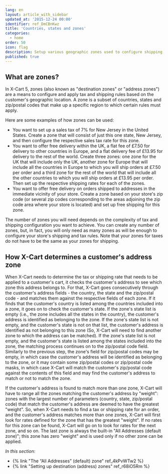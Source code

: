```yaml
---
lang: en
layout: article_with_sidebar
updated_at: '2015-12-24 00:00'
identifier: ref_DmCBnKwz
title: 'Countries, states and zones'
categories:
  - home
order: 50
icon: flag
description: Setup various geographic zones used to configure shipping and tax rules
published: true
---
```

## What are zones?

In X-Cart 5, zones (also known as "destination zones" or "address zones") are a means to configure and apply tax and shipping rules based on the customer's geographic location. A zone is a subset of countries, states and zip/postal codes that make up a specific region to which certain rules must apply. 

Here are some examples of how zones can be used:

*   You want to set up a sales tax of 7% for New Jersey in the United States. Create a zone that will consist of just this one state, New Jersey, and then configure the respective sales tax rate for this zone.
*   You want to offer free delivery within the UK, a flat fee of £7.50 for delivery to other countries in Europe, and a flat delivery fee of £13.95 for delivery to the rest of the world. Create three zones: one zone for the UK that will include only the UK, another zone for Europe that will include all the countries in Europe to which you will ship orders at £7.50 per order and a third zone for the rest of the world that will include all the other countries to which you will ship orders at £13.95 per order. Then set up the respective shipping rates for each of the zones.
*   You want to offer free delivery on orders shipped to addresses in the immediate vicinity of your store. Create a zone based on your store's zip code (or several zip codes corresponding to the areas adjoining the zip code area where your store is located) and set up free shipping for this zone.

The number of zones you will need depends on the complexity of tax and shipping configuration you want to achieve. You can create any number of zones, but, in fact, you will only need as many zones as will be enough to configure your store's shipping and tax rules. Note that your zones for taxes do not have to be the same as your zones for shipping.

## How X-Cart determines a customer's address zone 

When X-Cart needs to determine the tax or shipping rate that needs to be applied to a customer's cart, it checks the customer's address to see which zone this address belongs to. For that, X-Cart goes consecutively through the customer's address fields - the country, the state and the zip/postal code - and matches them against the respective fields of each zone. If it finds that the customer's country is listed among the countries included into a zone, it goes on to check the customer's state. If the zone's state list is empty (i.e., the zone includes all the states in the country), the customer's address is identified as belonging to the zone. If the zone's state list is not empty, and the customer's state is not on that list, the customer's address is identified as not belonging to this zone (So, X-Cart will need to find another zone to which the address can be matched). If the zone's state list is not empty, and the customer's state is listed among the states included into the zone, the matching process continues on to the zip/postal code field. Similarly to the previous step, the zone's field for zip/postal codes may be empty, in which case the customer's address will be identified as belonging to the zone, or it may contain some zip/postal codes or zip/postal code masks, in which case X-Cart will match the customer's zip/postal code against the contents of this field and may find the customer's address to match or not to match the zone.

If the customer's address is found to match more than one zone, X-Cart will have to range all the zones matching the customer's address by "weight": zones with the largest number of parameters (country, state, zip/postal code) that match the customer's address are deemed to have the greatest "weight". So, when X-Cart needs to find a tax or shipping rate for an order, and the customer's address matches more than one zones, X-Cart will first look for rates defined for the zone that has the greatest "weight". If no rates for this zone can be found, X-Cart will go on to look for rates for the next zone, and so on. The last zone is always the built-in "All Addresses (default zone)"; this zone has zero "weight" and is used only if no other zone can be applied. 

_In this section:_

*   {% link "The “All Addresses” (default) zone" ref_4kPvWTw2 %}
*   {% link "Setting up destination (address) zones" ref_r68iO5Rm %}
